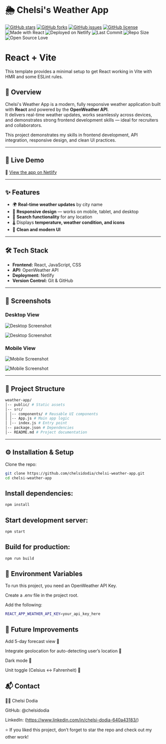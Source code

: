 # 🌦️ Chelsi's Weather App

[![GitHub stars](https://img.shields.io/github/stars/chelsidodia/chelsi-weather-app?style=social)](https://github.com/chelsidodia/chelsi-weather-app/stargazers)
[![GitHub forks](https://img.shields.io/github/forks/chelsidodia/chelsi-weather-app?style=social)](https://github.com/chelsidodia/chelsi-weather-app/network/members)
[![GitHub issues](https://img.shields.io/github/issues/chelsidodia/chelsi-weather-app)](https://github.com/chelsidodia/chelsi-weather-app/issues)
[![GitHub license](https://img.shields.io/github/license/Chelsidodia/chelsi-weather-app)](https://github.com/Chelsidodia/chelsi-weather-app/blob/master/LICENSE)
![Made with React](https://img.shields.io/badge/Made%20with-React-blue)
![Deployed on Netlify](https://img.shields.io/badge/Deployed%20on-Netlify-brightgreen)
![Last Commit](https://img.shields.io/github/last-commit/chelsidodia/chelsi-weather-app)
![Repo Size](https://img.shields.io/github/repo-size/chelsidodia/chelsi-weather-app)
![Open Source Love](https://badges.frapsoft.com/os/v1/open-source.svg?v=103)

# React + Vite

This template provides a minimal setup to get React working in Vite with HMR and some ESLint rules.

## 🌟 Overview

Chelsi's Weather App is a modern, fully responsive weather application built with **React** and powered by the **OpenWeather API**.  
It delivers real-time weather updates, works seamlessly across devices, and demonstrates strong frontend development skills — ideal for recruiters and collaborators.

This project demonstrates my skills in frontend development, API integration, responsive design, and clean UI practices.

---

## 🚀 Live Demo
🔗 [View the app on Netlify](https://chelsi-weather-app.netlify.app/)  

---


## ✨ Features
- 🌍 **Real-time weather updates** by city name
- 📱 **Responsive design** — works on mobile, tablet, and desktop
- 🔎 **Search functionality** for any location
- 🌡️ Displays **temperature, weather condition, and icons**
- 🎨 **Clean and modern UI**

---

## 🛠️ Tech Stack
- **Frontend:** React, JavaScript, CSS  
- **API:** OpenWeather API  
- **Deployment:** Netlify  
- **Version Control:** Git & GitHub  

---

## 📸 Screenshots

### Desktop View
![Desktop Screenshot](<public/screenshots/Screenshot 2025-09-25 221931.png>)

![Desktop Screenshot](<public/screenshots/Screenshot 2025-09-25 221916.png>)



### Mobile View
![Mobile Screenshot](<public/screenshots/Screenshot 2025-09-25 222253.png>)

![Mobile Screenshot](<public/screenshots/Screenshot 2025-09-25 222310.png>)

---

## 📂 Project Structure

```bash
weather-app/
│-- public/ # Static assets
│-- src/
│ │-- components/ # Reusable UI components
│ │-- App.js # Main app logic
│ │-- index.js # Entry point
│-- package.json # Dependencies
│-- README.md # Project documentation
```

---

## ⚙️ Installation & Setup

Clone the repo:
```bash
git clone https://github.com/chelsidodia/chelsi-weather-app.git
cd chelsi-weather-app
```

## Install dependencies:
```bash
npm install
```


## Start development server:

```bash
npm start
```

## Build for production:

```bash
npm run build
```


## 🔑 Environment Variables

To run this project, you need an OpenWeather API Key.

Create a .env file in the project root.

Add the following:

```bash
REACT_APP_WEATHER_API_KEY=your_api_key_here
```

## 🌟 Future Improvements

Add 5-day forecast view 📅

Integrate geolocation for auto-detecting user’s location 📍

Dark mode 🌙

Unit toggle (Celsius ↔ Fahrenheit) 🔄


## 📬 Contact

👩‍💻 Chelsi Dodia

GitHub: @chelsidodia

LinkedIn: (https://www.linkedin.com/in/chelsi-dodia-640a43183/)


⭐ If you liked this project, don’t forget to star the repo and check out my other work!
